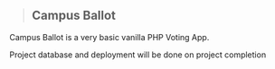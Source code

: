 > ## Campus Ballot
Campus Ballot is a very basic vanilla PHP Voting App.

Project database and deployment will be done on project completion
